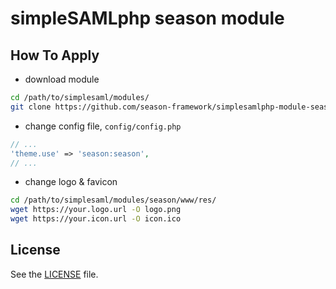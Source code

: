 # simpleSAMLphp season module

## How To Apply

- download module

```bash
cd /path/to/simplesaml/modules/
git clone https://github.com/season-framework/simplesamlphp-module-season season
```

- change config file, `config/config.php`

```php
// ...
'theme.use' => 'season:season',
// ...
```

- change logo & favicon

```bash
cd /path/to/simplesaml/modules/season/www/res/
wget https://your.logo.url -O logo.png
wget https://your.icon.url -O icon.ico
```

## License

See the [LICENSE](https://github.com/season-framework/simplesamlphp-module-season/blob/master/LICENSE) file.